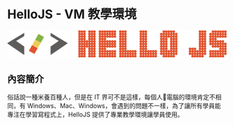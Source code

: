 # HelloJS - VM 教學環境

![](./img/hellojs.png)

## 內容簡介
俗話說一種米養百種人，但是在 IT 界可不是這樣，每個人電腦的環境肯定不相同，有 Windows、Mac、Windows，會遇到的問題不一樣，為了讓所有學員能專注在學習寫程式上，HelloJS 提供了專業教學環境讓學員使用。